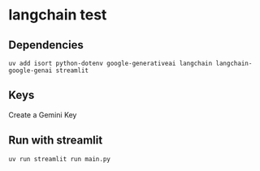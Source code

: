 # langchain test

## Dependencies

```
uv add isort python-dotenv google-generativeai langchain langchain-google-genai streamlit
```

## Keys

Create a Gemini Key
 
## Run with streamlit

```bash
uv run streamlit run main.py 
```
